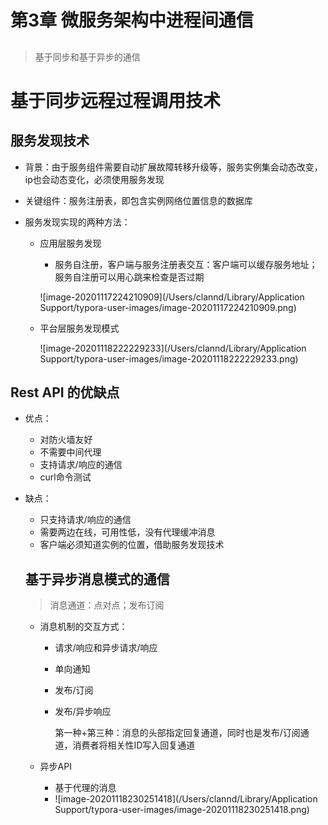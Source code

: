 # 第3章 微服务架构中进程间通信

## 

> 基于同步和基于异步的通信

# 基于同步远程过程调用技术

## 服务发现技术

- 背景：由于服务组件需要自动扩展故障转移升级等，服务实例集会动态改变，ip也会动态变化，必须使用服务发现

- 关键组件：服务注册表，即包含实例网络位置信息的数据库

- 服务发现实现的两种方法：

  - 应用层服务发现

    - 服务自注册，客户端与服务注册表交互：客户端可以缓存服务地址；服务自注册可以用心跳来检查是否过期

    ![image-20201117224210909](/Users/clannd/Library/Application Support/typora-user-images/image-20201117224210909.png)

  - 平台层服务发现模式

    ![image-20201118222229233](/Users/clannd/Library/Application Support/typora-user-images/image-20201118222229233.png)

  

## Rest API 的优缺点

- 优点：

  - 对防火墙友好
  - 不需要中间代理
  - 支持请求/响应的通信
  - curl命令测试

- 缺点：

  - 只支持请求/响应的通信
  - 需要两边在线，可用性低，没有代理缓冲消息
  - 客户端必须知道实例的位置，借助服务发现技术

  

  ## 基于异步消息模式的通信

  > 消息通道：点对点；发布订阅

  - 消息机制的交互方式：

    - 请求/响应和异步请求/响应

    - 单向通知

    - 发布/订阅

    - 发布/异步响应

      第一种+第三种：消息的头部指定回复通道，同时也是发布/订阅通道，消费者将相关性ID写入回复通道

  - 异步API

    - 基于代理的消息
    - ![image-20201118230251418](/Users/clannd/Library/Application Support/typora-user-images/image-20201118230251418.png)

    







